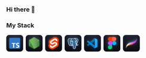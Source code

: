 ### Hi there 👋

### My Stack
<a href="https://www.typescriptlang.org/" title="TypeScript"><img  width="45" height="45" style="margin-right: 7px; float: left;" src="./images/stack/TypeScript.png"></a>
<a href="https://nodejs.org/" title="NodeJS"><img  width="45" height="45" style="margin-right: 7px; float: left;" src="./images/stack/NodeJS.png"></a>
<a href="https://svelte.dev/" title="Svelte"><img  width="45" height="45" style="margin-right: 7px; float: left;" src="./images/stack/Svelte.png"></a>
<a href="https://www.postgresql.org/" title="PostgreSQL"><img  width="45" height="45" style="margin-right: 7px; float: left;" src="./images/stack/PostgreSQL.png"></a>
<a href="https://code.visualstudio.com/" title="VS Code"><img  width="45" height="45" style="margin-right: 7px; float: left;" src="./images/stack/VS Code.png"></a>
<a href="https://figma.com/" title="Figma"><img  width="45" height="45" style="margin-right: 7px; float: left;" src="./images/stack/Figma.png"></a>
<a href="https://procreate.com/" title="Procreate"><img  width="45" height="45" style="margin-right: 7px; float: left;" src="./images/stack/Procreate.png"></a>

<!--
**4S1ght/4S1ght** is a ✨ _special_ ✨ repository because its `README.md` (this file) appears on your GitHub profile.

Here are some ideas to get you started:

- 🔭 I’m currently working on ...
- 🌱 I’m currently learning ...
- 👯 I’m looking to collaborate on ...
- 🤔 I’m looking for help with ...
- 💬 Ask me about ...
- 📫 How to reach me: ...
- 😄 Pronouns: ...
- ⚡ Fun fact: ...
-->

